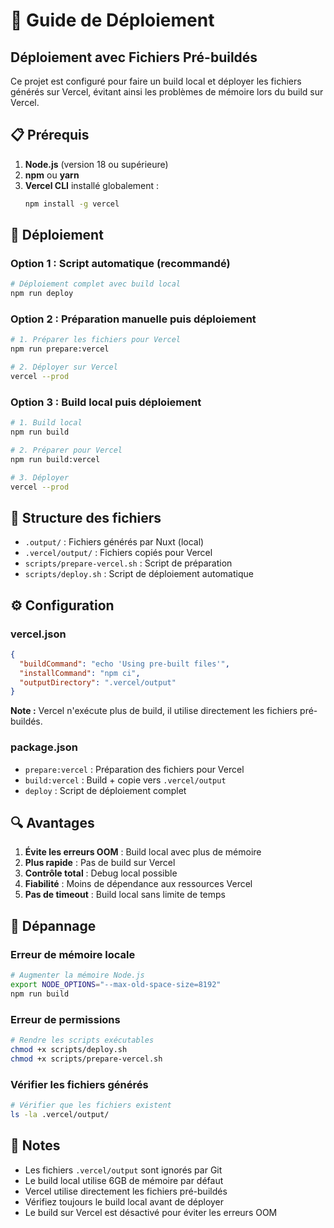 # 🚀 Guide de Déploiement

## Déploiement avec Fichiers Pré-buildés

Ce projet est configuré pour faire un build local et déployer les fichiers générés sur Vercel, évitant ainsi les problèmes de mémoire lors du build sur Vercel.

## 📋 Prérequis

1. **Node.js** (version 18 ou supérieure)
2. **npm** ou **yarn**
3. **Vercel CLI** installé globalement :
   ```bash
   npm install -g vercel
   ```

## 🔧 Déploiement

### Option 1 : Script automatique (recommandé)

```bash
# Déploiement complet avec build local
npm run deploy
```

### Option 2 : Préparation manuelle puis déploiement

```bash
# 1. Préparer les fichiers pour Vercel
npm run prepare:vercel

# 2. Déployer sur Vercel
vercel --prod
```

### Option 3 : Build local puis déploiement

```bash
# 1. Build local
npm run build

# 2. Préparer pour Vercel
npm run build:vercel

# 3. Déployer
vercel --prod
```

## 📁 Structure des fichiers

- `.output/` : Fichiers générés par Nuxt (local)
- `.vercel/output/` : Fichiers copiés pour Vercel
- `scripts/prepare-vercel.sh` : Script de préparation
- `scripts/deploy.sh` : Script de déploiement automatique

## ⚙️ Configuration

### vercel.json
```json
{
  "buildCommand": "echo 'Using pre-built files'",
  "installCommand": "npm ci",
  "outputDirectory": ".vercel/output"
}
```

**Note :** Vercel n'exécute plus de build, il utilise directement les fichiers pré-buildés.

### package.json
- `prepare:vercel` : Préparation des fichiers pour Vercel
- `build:vercel` : Build + copie vers `.vercel/output`
- `deploy` : Script de déploiement complet

## 🔍 Avantages

1. **Évite les erreurs OOM** : Build local avec plus de mémoire
2. **Plus rapide** : Pas de build sur Vercel
3. **Contrôle total** : Debug local possible
4. **Fiabilité** : Moins de dépendance aux ressources Vercel
5. **Pas de timeout** : Build local sans limite de temps

## 🐛 Dépannage

### Erreur de mémoire locale
```bash
# Augmenter la mémoire Node.js
export NODE_OPTIONS="--max-old-space-size=8192"
npm run build
```

### Erreur de permissions
```bash
# Rendre les scripts exécutables
chmod +x scripts/deploy.sh
chmod +x scripts/prepare-vercel.sh
```

### Vérifier les fichiers générés
```bash
# Vérifier que les fichiers existent
ls -la .vercel/output/
```

## 📝 Notes

- Les fichiers `.vercel/output` sont ignorés par Git
- Le build local utilise 6GB de mémoire par défaut
- Vercel utilise directement les fichiers pré-buildés
- Vérifiez toujours le build local avant de déployer
- Le build sur Vercel est désactivé pour éviter les erreurs OOM
